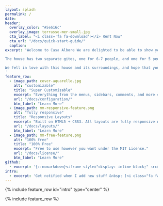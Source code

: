 ```yaml
---
layout: splash
permalink: /
date:
header:
  overlay_color: "#5e616c"
  overlay_image: terrasse-mer-small.jpg
  cta_label: "<i class='fa fa-download'></i> Rent Now"
  cta_url: "/docs/quick-start-guide/"
  caption:
excerpt: 'Welcome to Casa Albore We are delighted to be able to show you our beautiful house in Corsica, a traditional stone house in a small hamlet in Cap Corse, with a view over the maquis and to the sea, with the isle of Capraia on the horizon.

The house has two separate gites, one for 6-7 people, and one for 5 people, which can be rented separately or reunited for larger gatherings of family or friends.

We fell in love with this house and its surroundings, and hope that you will too!
'
feature_row:
  - image_path: cover-aquarelle.jpg
    alt: "customizable"
    title: "Super Customizable"
    excerpt: "Everything from the menus, sidebars, comments, and more can be configured or set with YAML Front Matter."
    url: "/docs/configuration/"
    btn_label: "Learn More"
  - image_path: mm-responsive-feature.png
    alt: "fully responsive"
    title: "Responsive Layouts"
    excerpt: "Built on HTML5 + CSS3. All layouts are fully responsive with helpers to augment your content."
    url: "/docs/layouts/"
    btn_label: "Learn More"
  - image_path: mm-free-feature.png
    alt: "100% free"
    title: "100% Free"
    excerpt: "Free to use however you want under the MIT License."
    url: "/docs/license/"
    btn_label: "Learn More"
github:
  - excerpt: '{::nomarkdown}<iframe style="display: inline-block;" src="https://ghbtns.com/github-btn.html?user=mmistakes&repo=minimal-mistakes&type=star&count=true&size=large" frameborder="0" scrolling="0" width="160px" height="30px"></iframe> <iframe style="display: inline-block;" src="https://ghbtns.com/github-btn.html?user=mmistakes&repo=minimal-mistakes&type=fork&count=true&size=large" frameborder="0" scrolling="0" width="158px" height="30px"></iframe>{:/nomarkdown}'
intro:
  - excerpt: 'Get notified when I add new stuff &nbsp; [<i class="fa fa-twitter"></i> @mmistakes](https://twitter.com/mmistakes){: .btn .btn--twitter}'
---
```


{% include feature_row id="intro" type="center" %}

{% include feature_row %}
